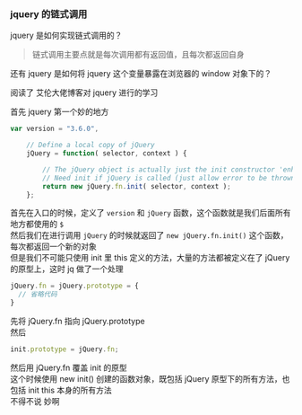 ### jquery 的链式调用
jquery 是如何实现链式调用的？  

> 链式调用主要点就是每次调用都有返回值，且每次都返回自身   

还有 jquery 是如何将 jquery 这个变量暴露在浏览器的 window 对象下的？

阅读了 艾伦大佬博客对 jquery 进行的学习  

首先 jquery 第一个妙的地方  

```js
var version = "3.6.0",

	// Define a local copy of jQuery
	jQuery = function( selector, context ) {

		// The jQuery object is actually just the init constructor 'enhanced'
		// Need init if jQuery is called (just allow error to be thrown if not included)
		return new jQuery.fn.init( selector, context );
	};
```

首先在入口的时候，定义了 `version` 和 `jQuery` 函数，这个函数就是我们后面所有地方都使用的 `$`  
然后我们在进行调用 `jQuery` 的时候就返回了 `new jQuery.fn.init()` 这个函数，每次都返回一个新的对象  
但是我们不可能只使用 init 里 this 定义的方法，大量的方法都被定义在了 jQuery 的原型上，这时 jq 做了一个处理

```js
jQuery.fn = jQuery.prototype = {
  // 省略代码
}

```
先将 jQuery.fn 指向 jQuery.prototype  
然后   
```js
init.prototype = jQuery.fn;
```
然后用 jQuery.fn 覆盖 init 的原型  
这个时候使用 new init() 创建的函数对象，既包括 jQuery 原型下的所有方法，也包括 init this 本身的所有方法  
不得不说 妙啊

